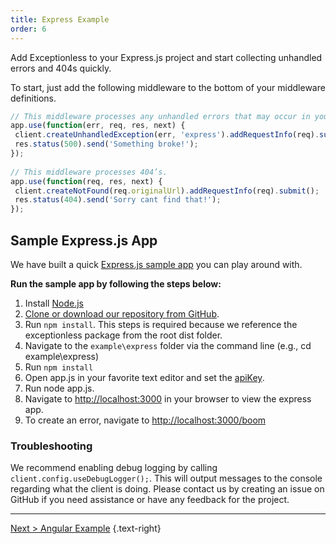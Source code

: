 ```yaml
---
title: Express Example
order: 6
---
```

Add Exceptionless to your Express.js project and start collecting unhandled errors and 404s quickly.

To start, just add the following middleware to the bottom of your middleware definitions.

```javascript
// This middleware processes any unhandled errors that may occur in your middleware.
app.use(function(err, req, res, next) {
 client.createUnhandledException(err, 'express').addRequestInfo(req).submit();
 res.status(500).send('Something broke!');
});
 
// This middleware processes 404’s.
app.use(function(req, res, next) {
 client.createNotFound(req.originalUrl).addRequestInfo(req).submit();
 res.status(404).send('Sorry cant find that!');
});
```

## Sample Express.js App

We have built a quick [Express.js sample app](https://github.com/exceptionless/Exceptionless.JavaScript/blob/master/example/express/app.js) you can play around with.

**Run the sample app by following the steps below:**

1. Install [Node.js](https://nodejs.org/)
2. [Clone or download our repository from GitHub](https://github.com/exceptionless/Exceptionless.JavaScript).
3. Run `npm install`. This steps is required because we reference the exceptionless package from the root dist folder.
4. Navigate to the `example\express` folder via the command line (e.g., cd example\express)
5. Run `npm install`
6. Open app.js in your favorite text editor and set the [apiKey](https://github.com/exceptionless/Exceptionless.JavaScript/blob/master/example/express/app.js#L5-L6).
7. Run node app.js.
8. Navigate to <http://localhost:3000> in your browser to view the express app.
9. To create an error, navigate to <http://localhost:3000/boom>

### Troubleshooting

We recommend enabling debug logging by calling `client.config.useDebugLogger();`. This will output messages to the console regarding what the client is doing. Please contact us by creating an issue on GitHub if you need assistance or have any feedback for the project.

--- 

[Next > Angular Example](angular-example) {.text-right}